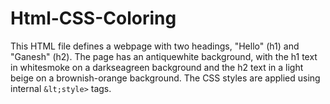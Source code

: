 # Html-CSS-Coloring
This HTML file defines a webpage with two headings, "Hello" (h1) and "Ganesh" (h2). The page has an antiquewhite background, with the h1 text in whitesmoke on a darkseagreen background and the h2 text in a light beige on a brownish-orange background. The CSS styles are applied using internal `&lt;style>` tags.
